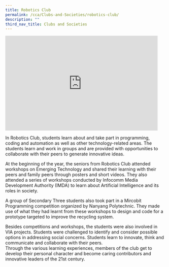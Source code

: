 ```yaml
---
title: Robotics Club
permalink: /cca/Clubs-and-Societies/robotics-club/
description: ""
third_nav_title: Clubs and Societies
---
```

<iframe allowfullscreen="true" height="299" width="480" frameborder="0" src="https://docs.google.com/presentation/d/e/2PACX-1vRmfpyq0eK8Q9qxwxjcdllOkbi-Hy2Gno9cUfzEm-OimQzWcUhglpk-T_H6-xJMUinZM3C4360WNNW4/embed?start=false&amp;loop=false&amp;delayms=3000"></iframe>

In Robotics Club, students learn about and take part in programming, coding and automation as well as other technology-related areas. The students learn and work in groups and are provided with opportunities to collaborate with their peers to generate innovative ideas.  
  
At the beginning of the year, the seniors from Robotics Club attended workshops on Emerging Technology and shared their learning with their peers and family peers through posters and short videos. They also attended a series of workshops conducted by Infocomm Media Development Authority (IMDA) to learn about Artificial Intelligence and its roles in society.  
  
  
  
A group of Secondary Three students also took part in a Mircobit Programming competition organized by Nanyang Polytechnic. They made use of what they had learnt from these workshops to design and code for a prototype targeted to improve the recycling system.  
  
Besides competitions and workshops, the students were also involved in VIA projects. Students were challenged to identify and consider possible options in addressing social concerns. Students learn to innovate, think and communicate and collaborate with their peers.  
Through the various learning experiences, members of the club get to develop their personal character and become caring contributors and innovative leaders of the 21st century.
